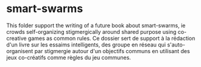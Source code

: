 # smart-swarms
This folder support the writing of a future book about smart-swarms, ie crowds self-organizing stigmergically around shared purpose using co-creative games as common rules. Ce dossier sert de support à la rédaction d'un livre sur les essaims intelligents, des groupe en réseau qui s'auto-organisent par stigmergie autour d'un objectifs communs en utilisant des jeux co-créatifs comme règles du jeu communes.

